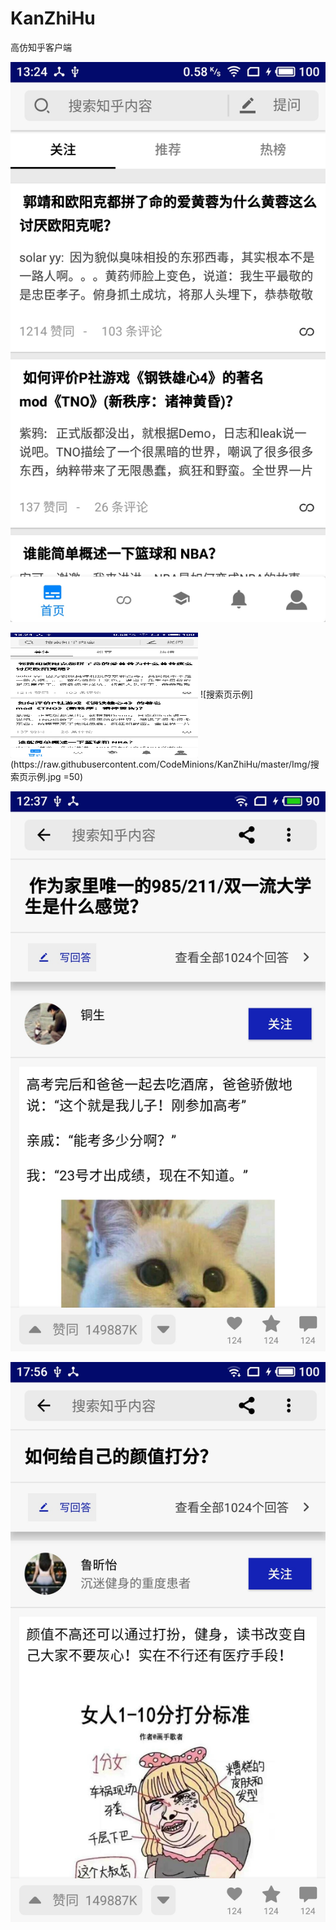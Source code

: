 # KanZhiHu
高仿知乎客户端

![推荐页示例](./Img/推荐页示例.jpg)

 <img src="./Img/推荐页示例.jpg" width = "300" height = "200" alt="搜索页示例" align=center />
![搜索页示例](https://raw.githubusercontent.com/CodeMinions/KanZhiHu/master/Img/搜索页示例.jpg =50)

![答案页示例1](https://raw.githubusercontent.com/CodeMinions/KanZhiHu/master/Img/答案页示例1.jpg)

![答案页示例3](https://raw.githubusercontent.com/CodeMinions/KanZhiHu/master/Img/答案页示例3.jpg)

